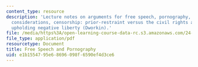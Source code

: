 ```yaml
---
content_type: resource
description: 'Lecture notes on arguments for free speech, pornography, feminist anti-porn
  considerations, censorship: prior-restraint versus the civil rights approach, and
  upholding negative liberty (Dworkin).'
file: /media/https%3A/open-learning-course-data-rc.s3.amazonaws.com/24-02-moral-problems-and-the-good-life-fall-2008/e1b1554795e68696098f6590ef4d3ce6_lec_20.pdf
file_type: application/pdf
resourcetype: Document
title: Free Speech and Pornography
uid: e1b15547-95e6-8696-098f-6590ef4d3ce6
---
```

